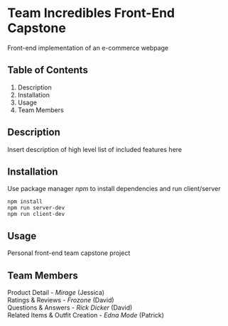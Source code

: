 # Team Incredibles Front-End Capstone
Front-end implementation of an e-commerce webpage

## Table of Contents
1. Description
2. Installation
3. Usage
4. Team Members

## Description
Insert description of high level list of included features here

## Installation
Use package manager *npm* to install dependencies and run client/server
```
npm install
npm run server-dev
npm run client-dev
```

## Usage
Personal front-end team capstone project

## Team Members
Product Detail - *Mirage* (Jessica)<br>
Ratings & Reviews - *Frozone* (David)<br>
Questions & Answers - *Rick Dicker* (David)<br>
Related Items & Outfit Creation - *Edna Mode* (Patrick)
